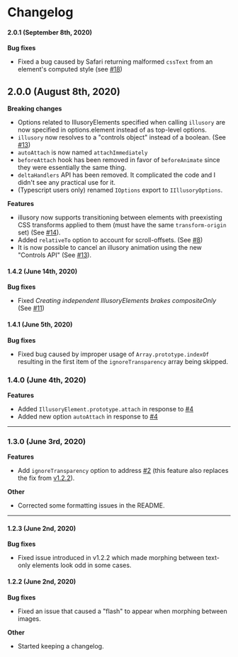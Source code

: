 # Changelog

#### 2.0.1 (September 8th, 2020)

**Bug fixes**  
- Fixed a bug caused by Safari returning malformed `cssText` from an element's computed style (see [#18](https://github.com/justintaddei/illusory/issues/18))

## 2.0.0 (August 8th, 2020)

**Breaking changes**
- Options related to IllusoryElements specified when calling `illusory` are now specified in options.element instead of as top-level options.
- `illusory` now resolves to a "controls object" instead of a boolean. (See [#13](https://github.com/justintaddei/illusory/issues/13))
- `autoAttach` is now named `attachImmediately`
- `beforeAttach` hook has been removed in favor of `beforeAnimate` since they were essentially the same thing.
- `deltaHandlers` API has been removed. It complicated the code and I didn't see any practical use for it.
- (Typescript users only) renamed `IOptions` export to `IIllusoryOptions`.

**Features**
- illusory now supports transitioning between elements with preexisting CSS transforms applied to them (must have the same `transform-origin` set) (See [#14](https://github.com/justintaddei/illusory/issues/14)).
- Added `relativeTo` option to account for scroll-offsets. (See [#8](https://github.com/justintaddei/illusory/issues/8))
- It is now possible to cancel an illusory animation using the new "Controls API" (See [#13](https://github.com/justintaddei/illusory/issues/13)).

#### 1.4.2 (June 14th, 2020)

**Bug fixes**
- Fixed *Creating independent IllusoryElements brakes compositeOnly* (See [#11](https://github.com/justintaddei/illusory/issues/11))

#### 1.4.1 (June 5th, 2020)

**Bug fixes**
- Fixed bug caused by improper usage of `Array.prototype.indexOf` resulting in the first item of the `ignoreTransparency` array being skipped.

### 1.4.0 (June 4th, 2020)

**Features**
- Added `IllusoryElement.prototype.attach` in response to [#4](https://github.com/justintaddei/illusory/issues/4)
- Added new option `autoAttach` in response to [#4](https://github.com/justintaddei/illusory/issues/4)

---

### 1.3.0 (June 3rd, 2020)

**Features**
- Add `ignoreTransparency` option to address [#2](https://github.com/justintaddei/illusory/issues/2) (this feature also replaces the fix from [v1.2.2](#122-june-2nd-2020)).

**Other**
- Corrected some formatting issues in the README.

---

#### 1.2.3 (June 2nd, 2020)

**Bug fixes**
- Fixed issue introduced in v1.2.2 which made morphing between text-only elements look odd in some cases.

#### 1.2.2 (June 2nd, 2020)
**Bug fixes**
- Fixed an issue that caused a "flash" to appear when morphing between images.  
  
**Other**
- Started keeping a changelog.
